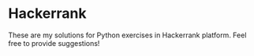 # Hackerrank

These are my solutions for Python exercises in Hackerrank platform.
Feel free to provide suggestions!
